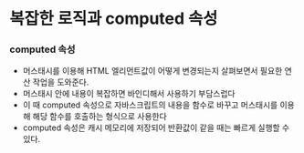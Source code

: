 # 복잡한 로직과 computed 속성
### computed 속성
- 머스태시를 이용해 HTML 엘리먼트값이 어떻게 변경되는지 살펴보면서 필요한 연산 작업을 도와준다.
- 머스태시 안에 내용이 복잡하면 바인디해서 사용하기 부담스럽다
- 이 때 computed 속성으로 자바스크립트의 내용을 함수로 바꾸고 머스태시를 이용해 해당 함수를 호출하는 형식으로 사용한다
- computed 속성은 캐시 메모리에 저장되어 반환값이 같을 때는 빠르게 실행할 수 있다.